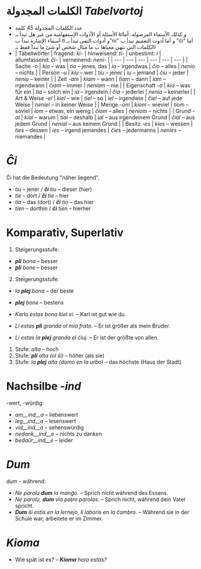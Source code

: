 # الكلمات المجدولة *Tabelvortoj*
- عدد الكلمات المجدولة 45 كلمة
- الأسئلة أو الأدوات الإستفهامية من غير هل تبدأ بـ *ki*و كذلك الأسماء المزصولة. أما أسماء الإشارة تبدأ ب *ti* و أدوات النفى تبدأ بـ"ni" و أما أدوت التعميم تبدأ ب "ĉi"  أما الكلمات التي تنهي معناها ب ما مثال شخص أو شئ ما تبدأ فقط بـ*i*
- | Tabellwörter      | fragend: *ki-*      | hinweisend: *ti-*  | unbestimt: *i*                | allumfassend: *ĉi-*      | verneinend: *neni-*         | 
| ---               | ---                 | ---                | ---                           | ---                      | ---                         | 
| Sache *-o*        | *kio* – was         | *tio* – jenes, das | *io* – irgendwas              | *ĉio* – alles            | *nenio* – nichts            | 
| Person *-u*       | *kiu* – wer         | *tiu* – jener      | *iu* – jemand                 | *ĉiu* – jeder            | *neniu* – keiner            | 
| Zeit *-am*        | *kiam* – wann       | *tiam* – dann      | *iam* – irgendwann            | *ĉiam* – immer           | *neniam* – nie              | 
| Eigenschaft *-a*  | *kia* – was für ein | *tia* – solch ein  | *ia* – irgendein              | *ĉia* – jederlei         | *nenia* – keinerlei         | 
| Art & Weise *-el* | *kiel* – wie        | *tiel* – so        | *iel* – irgendwie             | *ĉiel* – auf jede Weise  | *neniel* – in keiner Weise  | 
| Menge *-om*       | *kiom* – wieviel    | *tiom* – soviel    | *iom* – etwas, ein wenig      | *ĉiom* – alles           | *neniom* – nichts           | 
| Grund *-al*       | *kial* – warum      | *tial* – deshalb   | *ial* – aus irgendeinem Grund | *ĉial* – aus jedem Grund | *nenial* – aus keinem Grund | 
| Besitz *-es*      | *kies* – wessen     | *ties* – dessen    | *ies* – irgend jemandes       | *ĉies* – jedermanns      | *nenies* – niemandes        | 

# *Ĉi*

Ĉi hat die Bedeutung "näher liegend".

- *tiu* – jener      / *__ĉi__ tiu* – dieser (hier)
- *tie* – dort       / *__ĉi__ tie* – hier
- *tio* – das (dort) / *__ĉi__ tio* – das hier
- *tien* – dorthin   / *__ĉi__ tien* – hierher
 

# Komparativ, Superlativ

1. Steigerungsstufe:	

  - *__pli__ bona* – besser
  - *__pli__ bone* – besser

2. Steigerungsstufe:	

  - *la __plej__ bona* – der beste
  - *__plej__ bone* – bestens


- *Karlo estas bona kiel vi.* – Karl ist gut wie du.
- *Li estas __pli__ granda ol mia frato.* – Er ist größer als mein Bruder.
- *Li estas la __plej__ granda el ĉiuj.* – Er ist der größte von allen.


1. Stufe:	*alta* – hoch
2. Stufe:	*__pli__ alta (ol ŝi)* – höher (als sie)
3. Stufe:	*la __plej__ alta (domo en la urbo)* – das höchste (Haus der Stadt)
 

# Nachsilbe *-ind*

-wert, -würdig:

- *am__ind__a* – liebenswert
- *leg__ind__a* – lesenswert
- *vid__ind__a* – sehenswürdig
- *nedank__ind__e* – nichts zu danken
- *bedaŭr__ind__e* – leider


# *Dum* 

*dum* - während:

- *Ne parolu __dum__ la manĝo.* – Sprich nicht während des Essens.
- *Ne parolu, __dum__ via patro parolas.* – Sprich nicht, während dein Vater spricht.
- *__Dum__ ŝi estis en la lernejo, li laboris en la ĉambro.* – Während sie in der Schule war, arbeitete er im Zimmer.

 
# *Kioma*

- Wie spät ist es? – *__Kioma__ horo estas?*

 

